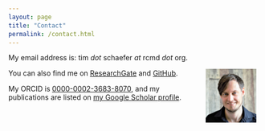 ```yaml
---
layout: page
title: "Contact"
permalink: /contact.html
---
```



 My email address is: tim *dot* schaefer *at* rcmd *dot* org.

 <img style="float: right; padding: 0% 2%; " src="assets/img/ts.jpg" alt="Tim Schäfer" width="20%">

 You can also find me on [ResearchGate](https://www.researchgate.net/profile/Tim-Schaefer-10) and [GitHub](https://github.com/dfsp-spirit).

 My ORCID is [0000-0002-3683-8070](https://orcid.org/0000-0002-3683-8070), and my publications are listed on [my Google Scholar profile](https://scholar.google.de/citations?user=VNkzzhgAAAAJ).

